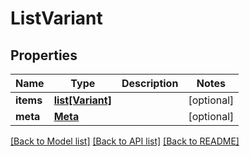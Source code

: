 # ListVariant

## Properties
Name | Type | Description | Notes
------------ | ------------- | ------------- | -------------
**items** | [**list[Variant]**](Variant.md) |  | [optional] 
**meta** | [**Meta**](Meta.md) |  | [optional] 

[[Back to Model list]](../README.md#documentation-for-models) [[Back to API list]](../README.md#documentation-for-api-endpoints) [[Back to README]](../README.md)


